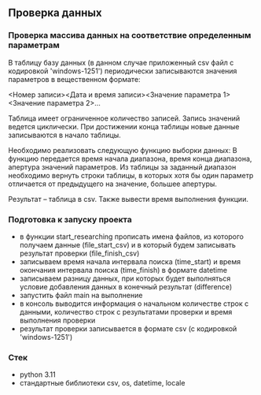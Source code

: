 ## Проверка данных

### Проверка массива данных на соответствие определенным параметрам

В таблицу базу данных (в данном случае приложенный csv файл с кодировкой 
'windows-1251') периодически записываются 
значения параметров в вещественном формате:

<Номер записи><Дата и время записи><Значение параметра 1><Значение параметра 2>…

Таблица имеет ограниченное количество записей. Запись значений ведется циклически. При 
достижении конца таблицы новые данные записываются в начало таблицы.

Необходимо реализовать следующую функцию выборки данных:
В функцию передается время начала диапазона, время конца диапазона, апертура значений 
параметров.
Из таблицы за заданный диапазон необходимо вернуть строки таблицы, в которых хотя бы один 
параметр отличается от предыдущего на значение, большее апертуры.  

Результат – таблица в csv. Также вывести время выполнения функции.

### Подготовка к запуску проекта

- в функции start_researching прописать имена файлов, из которого получаем данные (file_start_csv)
  и в который будем записывать результат проверки (file_finish_csv)
- записываем время начала интервала поиска (time_start) и время окончания интервала поиска (time_finish)
  в формате datetime
- записываем разницу данных, при которых будет выполняться условие 
добавления данных в конечный результат (difference)
- запустить файл main на выполнение
- в консоль выводится информация о начальном количестве строк с данными,
количество строк с результатами проверки и время выполнения проверки
- результат проверки записывается в формате csv (с кодировкой 'windows-1251')

### Стек

- python 3.11
- стандартные библиотеки csv, os, datetime, locale
